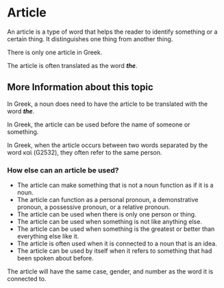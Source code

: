 # Article

An article is a type of word that helps the reader to identify something or a certain thing. It distinguishes one thing from another thing. 

There is only one article in Greek. 

The article is often translated as the word **_the_**. 

## More Information about this topic

In Greek, a noun does need to have the article to be translated with the word **_the_**. 

In Greek, the article can be used before the name of someone or something. 

In Greek, when the article occurs between two words separated by the word καὶ (G2532), they often refer to the same person.

### How else can an article be used?

* The article can make something that is not a noun function as if it is a noun. 
* The article can function as a personal pronoun, a demonstrative pronoun, a possessive pronoun, or a relative pronoun.
* The article can be used when there is only one person or thing.
* The article can be used when something is not like anything else.
* The article can be used when something is the greatest or better than everything else like it.
* The article is often used when it is connected to a noun that is an idea. 
* The article can be used by itself when it refers to something that had been spoken about before. 

The article will have the same case, gender, and number as the word it is connected to. 

